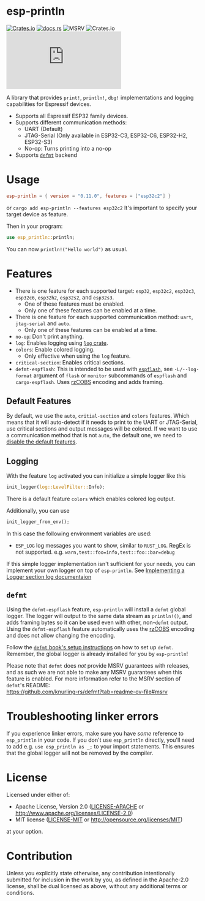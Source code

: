 # esp-println

[![Crates.io](https://img.shields.io/crates/v/esp-println?labelColor=1C2C2E&color=C96329&logo=Rust&style=flat-square)](https://crates.io/crates/esp-println)
[![docs.rs](https://img.shields.io/docsrs/esp-println?labelColor=1C2C2E&color=C96329&logo=rust&style=flat-square)](https://docs.rs/esp-println)
![MSRV](https://img.shields.io/badge/MSRV-1.84-blue?labelColor=1C2C2E&style=flat-square)
![Crates.io](https://img.shields.io/crates/l/esp-println?labelColor=1C2C2E&style=flat-square)
[![Matrix](https://img.shields.io/matrix/esp-rs:matrix.org?label=join%20matrix&labelColor=1C2C2E&color=BEC5C9&logo=matrix&style=flat-square)](https://matrix.to/#/#esp-rs:matrix.org)

A library that provides `print!`, `println!`, `dbg!` implementations and
logging capabilities for Espressif devices.

- Supports all Espressif ESP32 family devices.
- Supports different communication methods:
  - UART (Default)
  - JTAG-Serial (Only available in ESP32-C3, ESP32-C6, ESP32-H2, ESP32-S3)
  - No-op: Turns printing into a no-op
- Supports [`defmt`] backend

# Usage

```toml
esp-println = { version = "0.11.0", features = ["esp32c2"] }
```

or `cargo add esp-println --features esp32c2`
It's important to specify your target device as feature.

Then in your program:

```rust
use esp_println::println;
```

You can now `println!("Hello world")` as usual.

# Features

- There is one feature for each supported target: `esp32`, `esp32c2`,
  `esp32c3`, `esp32c6`, `esp32h2`, `esp32s2`, and `esp32s3`.
  - One of these features must be enabled.
  - Only one of these features can be enabled at a time.
- There is one feature for each supported communication method: `uart`, `jtag-serial` and `auto`.
  - Only one of these features can be enabled at a time.
- `no-op`: Don't print anything.
- `log`: Enables logging using [`log` crate].
- `colors`: Enable colored logging.
  - Only effective when using the `log` feature.
- `critical-section`: Enables critical sections.
- `defmt-espflash`: This is intended to be used with [`espflash`], see `-L/--log-format` argument
  of `flash` or `monitor` subcommands of `espflash` and `cargo-espflash`. Uses [rzCOBS] encoding
  and adds framing.

## Default Features

By default, we use the `auto`, `critial-section` and `colors` features.
Which means that it will auto-detect if it needs to print to the UART or JTAG-Serial, use critical sections and output
messages will be colored.
If we want to use a communication method that is not `auto`, the default
one, we need to [disable the default features].

## Logging

With the feature `log` activated you can initialize a simple logger like this

```rust
init_logger(log::LevelFilter::Info);
```

There is a default feature `colors` which enables colored log output.

Additionally, you can use

```rust
init_logger_from_env();
```

In this case the following environment variables are used:

- `ESP_LOG` log messages you want to show, similar to `RUST_LOG`. RegEx is not supported. e.g. `warn,test::foo=info,test::foo::bar=debug`

If this simple logger implementation isn't sufficient for your needs, you can implement your own logger on top of `esp-println`. See [Implementing a Logger section log documentaion]

## `defmt`

Using the `defmt-espflash` feature, `esp-println` will install a `defmt` global logger. The logger will
output to the same data stream as `println!()`, and adds framing bytes so it can be used even with
other, non-`defmt` output. Using the `defmt-espflash` feature automatically uses the [rzCOBS] encoding and does
not allow changing the encoding.

Follow the [`defmt` book's setup instructions] on how to
set up `defmt`. Remember, the global logger is already installed for you by `esp-println`!

Please note that `defmt` does _not_ provide MSRV guarantees with releases, and as such we are not able to make any MSRV guarantees when this feature is enabled. For more information refer to the MSRV section of `defmt`'s README:  
https://github.com/knurling-rs/defmt?tab=readme-ov-file#msrv

[`defmt`]: https://github.com/knurling-rs/defmt
[`log` crate]: https://github.com/rust-lang/log
[rzCOBS]: https://github.com/Dirbaio/rzcobs
[`espflash`]: https://github.com/esp-rs/espflash
[disable the default features]: https://doc.rust-lang.org/cargo/reference/features.html#the-default-feature
[Implementing a Logger section log documentaion]: https://docs.rs/log/0.4.17/log/#implementing-a-logger
[`defmt` book's setup instructions]: https://defmt.ferrous-systems.com/setup

# Troubleshooting linker errors

If you experience linker errors, make sure you have _some_ reference to `esp_println` in your code.
If you don't use `esp_println` directly, you'll need to add e.g. `use esp_println as _;` to your
import statements. This ensures that the global logger will not be removed by the compiler.

# License

Licensed under either of:

- Apache License, Version 2.0 ([LICENSE-APACHE](../LICENSE-APACHE) or http://www.apache.org/licenses/LICENSE-2.0)
- MIT license ([LICENSE-MIT](../LICENSE-MIT) or http://opensource.org/licenses/MIT)

at your option.

# Contribution

Unless you explicitly state otherwise, any contribution intentionally submitted for inclusion in
the work by you, as defined in the Apache-2.0 license, shall be dual licensed as above, without
any additional terms or conditions.

